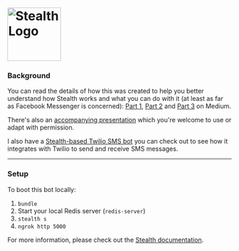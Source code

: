 # <a href='https://hellostealth.org'><img src='http://assets.blackops.nyc/stealth/logo.svg' height='120' alt='Stealth Logo' aria-label='hellostealth.org' /></a>

### Background

You can read the details of how this was created to help you better understand how Stealth works and what you can do with it (at least as far as Facebook Messenger is concerned): [Part 1](https://medium.com/@rahaluha/robots-in-disguise-intro-to-ruby-chatbots-with-stealth-part-1-57c33fa6163f?postPublishedType=repub), [Part 2](https://medium.com/@rahaluha/robots-in-disguise-intro-to-ruby-chatbots-with-stealth-part-2-c195a6afe6fb) and [Part 3](https://medium.com/@rahaluha/robots-in-disguise-intro-to-ruby-chatbots-with-stealth-part-3-7f2f93d62180) on Medium.

There's also an [accompanying presentation](https://docs.google.com/presentation/d/1SkW3zH0wxCJIWxqiH32FBm6XDMOK3M8LJozlyaIRwh0/edit?usp=sharing) which you're welcome to use or adapt with permission.

I also have a [Stealth-based Twilio SMS bot](https://github.com/rahulkeerthi/stealth-twilio) you can check out to see how it integrates with Twilio to send and receive SMS messages.

---

### Setup

To boot this bot locally:

1. `bundle`
2. Start your local Redis server (`redis-server`)
3. `stealth s`
4. `ngrok http 5000`

For more information, please check out the [Stealth documentation](https://hellostealth.org/docs).
